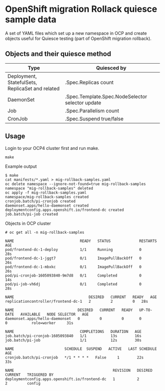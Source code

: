 # OpenShift migration Rollack quiesce sample data

A set of YAML files which set up a new namespace in OCP and create objects useful for Quiesce testing (part of OpenShift migration rollback).

## Objects and their quiesce method

| Type | Quiesced by |
|---|---|
| Deployment, StatefulSets, ReplicaSet and related | .Spec.Replicas count |
|  DaemonSet | .Spec.Template.Spec.NodeSelector selector update |
|  Job | .Spec.Parallelism count |
|  CronJob | .Spec.Suspend true/false |

## Usage

Login to your OCP4 cluster first and run make.

```
make
```

Example output

```
$ make
cat manifests/*.yaml > mig-rollback-samples.yaml
oc delete namespace --ignore-not-found=true mig-rollback-samples 
namespace "mig-rollback-samples" deleted
oc apply -f mig-rollback-samples.yaml
namespace/mig-rollback-samples created
cronjob.batch/pi-cronjob created
daemonset.apps/hello-daemonset created
deploymentconfig.apps.openshift.io/frontend-dc created
job.batch/pi-job created
```

Objects in OCP cluster

```
# oc get all -n mig-rollback-samples                                                                                                                                         

NAME                              READY   STATUS             RESTARTS   AGE
pod/frontend-dc-1-deploy          1/1     Running            0          28s
pod/frontend-dc-1-jggt7           0/1     ImagePullBackOff   0          26s
pod/frontend-dc-1-mbxkc           0/1     ImagePullBackOff   0          26s
pod/pi-cronjob-1605093840-9m7d8   0/1     Completed          0          14s
pod/pi-job-vh6dj                  0/1     Completed          0          28s

NAME                                  DESIRED   CURRENT   READY   AGE
replicationcontroller/frontend-dc-1   2         2         0	  28s

NAME                             DESIRED   CURRENT   READY   UP-TO-DATE   AVAILABLE   NODE SELECTOR   AGE
daemonset.apps/hello-daemonset   0         0         0       0            0           role=worker     31s

NAME                              COMPLETIONS   DURATION   AGE
job.batch/pi-cronjob-1605093840   1/1           13s        16s
job.batch/pi-job                  1/1           12s        30s

NAME                       SCHEDULE	 SUSPEND   ACTIVE   LAST SCHEDULE   AGE
cronjob.batch/pi-cronjob   */1 * * * *   False     1        22s             33s

NAME                                             REVISION   DESIRED   CURRENT   TRIGGERED BY
deploymentconfig.apps.openshift.io/frontend-dc   1          2         2         config
```
